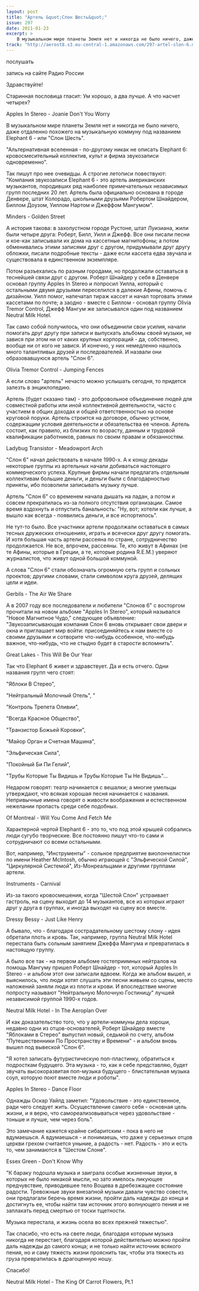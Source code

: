 ```yaml
---
layout: post
title: "Артель &quot;Слон Шесть&quot;"
issue: 297
date: 2011-01-23
excerpt: >
    В музыкальном мире планеты Земля нет и никогда не было ничего, даже отдаленно похожего на музыкальную коммуну под названием Elephant 6 - или "Слон Шесть".
track: "http://aerost8.s3.eu-central-1.amazonaws.com/297-artel-slon-6.mp3"
---
```


послушать

запись на сайте Радио России

Здравствуйте!

Cтаринная пословица гласит: Ум хорошо, а два лучше. А что насчет четырех?

Apples In Stereo - Joanie Don't You Worry

В музыкальном мире планеты Земля нет и никогда не было ничего, даже отдаленно похожего на музыкальную коммуну под названием Elephant 6 - или "Слон Шесть".

"Альтернативная вселенная - по-другому никак не описать Elephant 6: кровосмесительный коллектив, культ и фирма звукозаписи одновременно".

Так пишут про нее очевидцы. А строгие летописи повествуют: "Компания звукозаписи Elephant 6 - это артель американских музыкантов, породивших ряд наиболее примечательных независимых групп последних 20 лет. Артель была официально основана в городе Денвере, штат Колорадо, школьными друзьями Робертом Шнайдером, Биллом Доузом, Уиллом Нартом и Джеффом Мангумом".

Minders - Golden Street

А история такова: в захолустном городе Рустоне, штат Луизиана, жили были четыре друга: Роберт, Билл, Уилл и Джефф. Все они писали песни и кое-как записывали их дома на кассетные магнитофоны; а потом обменивались этими записями друг с другом, придумывали друг другу обложки, писали подробные тексты - даже если кассета едва звучала и существовала в единственном экземпляре.

Потом разъехались по разным городами, но продолжали оставаться в теснейшей связи друг с другом. Роберт Шнайдер у себя в Денвере основал группу Apples In Stereo и попросил Уилла, который с остальными двумя друзьями переселился в далекие Афины, помочь с дизайном. Уилл помог, напечатал тираж кассет и начал торговать этими кассетами по почте; а заодно - вместе с Биллом - основал группу Olivia Tremor Control, Джефф Мангум же записывался один под названием Neutral Milk Hotel.

Так само собой получилось, что они объединили свои усилия, начали помогать друг другу при записи и выпускать альбомы своей музыки, не завися при этом ни от каких крупных корпораций - да, собственно, вообще ни от кого не завися. И конечно, у них немедленно нашлось много талантливых друзей и последователей. И назвали они образовавшуюся артель "Слон 6".

Olivia Tremor Control - Jumping Fences

А если слово "артель" нечасто можно услышать сегодня, то придется залезть в энциклопедию.

Артель (будет сказано там) - это добровольное объединение людей для совместной работы или иной коллективной деятельности, часто с участием в общих доходах и общей ответственностью на основе круговой поруки. Артель строится на договоре, обычно устном, содержащим условия деятельности и обязательства ее членов. Артель состоит, как правило, из близких по возрасту, данным и трудовой квалификации работников, равных по своим правам и обязанностям.

Ladybug Transistor - Meadowport Arch

"Слон 6" начал действовать в начале 1990-х. А к концу декады некоторые группы из артельных начали добиваться настоящего коммерческого успеха. Крупные фирмы начали предлагать отдельным коллективам большие деньги, и деньги были с благодарностью приняты, ибо позволили записывать музыку лучше.

Артель "Слон 6" со временем начала дышать на ладан, а потом и совсем прекратилась из-за полного отсутствия организации. Самое время вздохнуть и отпустить банальность: "Ну, вот; хотели как лучше, а вышло как всегда - появились деньги, и все испортилось".

Не тут-то было. Все участники артели продолжали оставаться в самых тесных дружеских отношениях, играть и всячески друг другу помогать. И хотя большая часть артели рассеяна по стране, сотрудничество продолжается. Не все, впрочем, рассеяны. Те, кто живут в Афинах (не те Афины, которые в Греции, а те, которые родина R.E.M.) уверяют журналистов, что живут одной большой коммуной.

А слова "Слон 6" стали обозначать огромную сеть групп и сольных проектов; другими словами, стали символом круга друзей, делящих цели и идеи.

Gerbils - The Air We Share

А в 2007 году все последователи и любители "Слонов 6" с восторгом прочитали на новом альбоме "Apples In Stereo", который назывался "Новое Магнитное Чудо," cледующее объявление: "Звукозаписывающая компания Слон 6 вновь открывает свои двери и окна и приглашает мир войти: присоединяйтесь к нам вместе со своими друзьями и сотворите что-нибудь особенное, что-нибудь важное, что-нибудь, что не стыдно будет в старости вспомнить".

Great Lakes - This Will Be Our Year

Так что Elephant 6 живет и здравствует. Да и есть отчего. Одни названия групп чего стоят:

"Яблоки В Стерео",

"Нейтральный Молочный Отель", "

"Контроль Трепета Оливии",

"Всегда Красное Общество",

"Транзистор Божьей Коровки",

"Майор Орган и Счетная Машина",

"Эльфическая Сила",

"Покойный Би Пи Гелий",

"Трубы Которые Ты Видишь и Трубы Которые Ты Не Видишь"...

Недаром говорят: театр начинается с вешалки; а многие умельцы утверждают, что всякая хорошая песня начинается с названия.  Непривычные имена говорят о живости воображения и естественном нежелании пропасть среди себе подобных.

Of Montreal - Will You Come And Fetch Me

Характерной чертой Elephant 6 - это то, что под этой крышей собрались люди сугубо творческие. Все постоянно пишут что-то сами и сотрудничают со всеми остальными.

Вот, например, "Инструменты" - сольное предприятие виолончелистки по имени Heather McIntosh, обычно играющей с "Эльфической Силой", "Циркулярной Системой", Из-Монреальцами и другими группами артели.

Instruments - Carnival

Из-за такого кровосмешения, когда "Шестой Слон" устраивает гастроль, на сцену выходит до 14 музыкантов, все из которых играют друг у друга в группах, и иногда выходят на сцену все вместе.

Dressy Bessy - Just Like Henry

А бывало, что - благодаря сострадательному шестому слону - идея обретали плоть и кровь. Так, например, группа Neutral Milk Hotel перестала быть сольным занятием Джеффа Мангума и превратилась в настоящую группу.

А было все так - на первом альбоме гостеприимных нейтралов на помощь Мангуму пришел Роберт Шнайдер - тот, который Apples In Stereo - и альбом этот они записали вдвоем. Когда же альбом вышел, и выяснилось, что люди хотят слушать эти песни живьем со сцены, место наложений заняли люди из плоти и крови. И впоследствие многие попросту называют "Нейтральную Молочную Гостиницу" лучшей независимой группой 1990-х годов.

Neutral Milk Hotel - In The Aeroplan Over

И как доказательство того, что у артели-коммуны дела хороши, недавно одни из отцов-основателей, Роберт Шнайдер вместе "Яблоками в Стерео" выпустил новый, седьмой по счету, альбом "Путешественники По Пространству и Времени" - и альбом вновь вышел под вывеской "Слон 6".

"Я хотел записать футуристическую поп-пластинку, обратиться к подросткам будущего. Эта музыка - то, как я себе представляю, будет звучать высокоразвитая поп-музыка будущего - блистательная музыка соул, которую поют вместе люди и роботы".

Apples In Stereo - Dance Floor

Однажды Оскар Уайлд заметил: "Удовольствие - это единственное, ради чего следует жить. Осуществление самого себя - основная цель жизни, и я верю, что самореализовываться через удовольствие - тоньше и лучше, чем через боль".

Это замечание кажется крайне сибаритским - пока в него не вдумаешься. А вдумаешься - и понимаешь, что даже у серьезных отцов церкви грехом считается уныние, а радость - нет. Радость - это и есть то, чем занимаются в "Шестом Слоне".

Essex Green - Don't Know Why

"К бараку подошла музыка и заиграла особые жизненные звуки, в которых не было никакой мысли, но зато имелось ликующее предчувствие, приводившее тело Вощева в дребезжащее состояние радости. Тревожные звуки внезапной музыки давали чувство совести, они предлагали беречь время жизни, пройти даль надежды до конца и достигнуть ее, чтобы найти там источник этого волнующего пения и не заплакать перед смертью от тоски тщетности.

Музыка перестала, и жизнь осела во всех прежней тяжестью".

Так спасибо, что есть на свете люди, благодаря которым музыка никогда не перестает, благодаря которой действительно можно пройти даль надежды до самого конца; и не только найти источник всякого пения, но и саму тяжесть жизни прояснить так, чтобы эта тяжесть из груза превратилась в драгоценную ношу.

Спасибо!

Neutral Milk Hotel - The King Of Carrot Flowers, Pt.1
